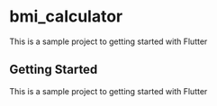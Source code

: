 # bmi_calculator

This is a sample project to getting started with Flutter

## Getting Started

This is a sample project to getting started with Flutter
